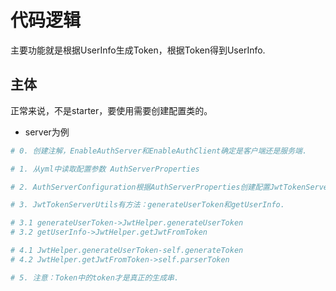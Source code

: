 # 代码逻辑

主要功能就是根据UserInfo生成Token，根据Token得到UserInfo.

## 主体

正常来说，不是starter，要使用需要创建配置类的。

- server为例

```bash
# 0. 创建注解，EnableAuthServer和EnableAuthClient确定是客户端还是服务端.

# 1. 从yml中读取配置参数 AuthServerProperties

# 2. AuthServerConfiguration根据AuthServerProperties创建配置JwtTokenServerUtils对象.

# 3. JwtTokenServerUtils有方法：generateUserToken和getUserInfo.

# 3.1 generateUserToken->JwtHelper.generateUserToken
# 3.2 getUserInfo->JwtHelper.getJwtFromToken

# 4.1 JwtHelper.generateUserToken-self.generateToken
# 4.2 JwtHelper.getJwtFromToken->self.parserToken

# 5. 注意：Token中的token才是真正的生成串.
```